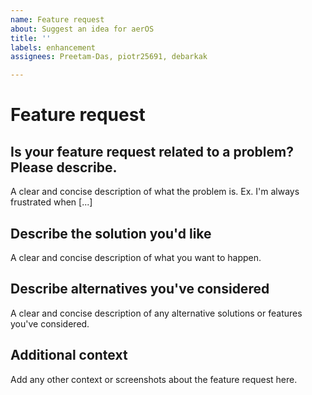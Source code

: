 ```yaml
---
name: Feature request
about: Suggest an idea for aerOS
title: ''
labels: enhancement
assignees: Preetam-Das, piotr25691, debarkak

---
```


# Feature request

## Is your feature request related to a problem? Please describe.

A clear and concise description of what the problem is. Ex. I'm always frustrated when [...]

## Describe the solution you'd like

A clear and concise description of what you want to happen.

## Describe alternatives you've considered

A clear and concise description of any alternative solutions or features you've considered.

## Additional context

Add any other context or screenshots about the feature request here.
